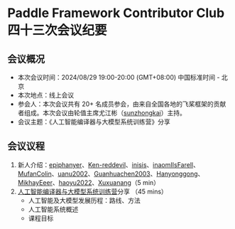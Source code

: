 # Paddle Framework Contributor Club 四十三次会议纪要

## 会议概况

- 本次会议时间：2024/08/29 19:00-20:00 (GMT+08:00) 中国标准时间 - 北京
- 本次地点：线上会议
- 参会人：本次会议共有 20+ 名成员参会，由来自全国各地的飞桨框架的贡献者组成。本次会议由轮值主席尤江彬（[sunzhongkai](https://github.com/sunzhongkai588)）主持。
- 会议主题：《人工智能编译器与大模型系统训练营》分享

## 会议议程

1. 新人介绍：[epiphanyer](https://github.com/epiphanyer)、[Ken-reddevil](https://github.com/Ken-reddevil)、[inisis](https://github.com/inisis)、[inaomIIsFarell](https://github.com/inaomIIsFarell)、[MufanColin](https://github.com/MufanColin)、[uanu2002](https://github.com/uanu2002)、[Guanhuachen2003](https://github.com/Guanhuachen2003)、[Hanyonggong](https://github.com/Hanyonggong)、[MikhayEeer](https://github.com/MikhayEeer)、[haoyu2022](https://github.com/haoyu2022)、[Xuxuanang](https://github.com/Xuxuanang)（5 min）
2. [人工智能编译器与大模型系统训练营](https://opencamp.cn/InfiniTensor/camp/2024summer)分享 （45 mins）
   - 人工智能及大模型发展历程：路线、方法
   - 人工智能系统概述
   - 课程目标
